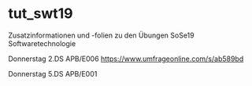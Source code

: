 # tut_swt19
Zusatzinformationen und -folien zu den Übungen SoSe19 Softwaretechnologie

Donnerstag 2.DS APB/E006
https://www.umfrageonline.com/s/ab589bd

Donnerstag 5.DS APB/E001
